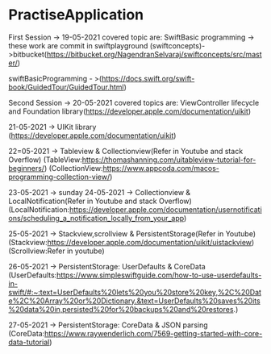# PractiseApplication

First Session -> 19-05-2021
covered topic are: SwiftBasic programming -> these work are commit in swiftplayground (swiftconcepts)->bitbucket(https://bitbucket.org/NagendranSelvaraj/swiftconcepts/src/master/)

swiftBasicProgramming - >(https://docs.swift.org/swift-book/GuidedTour/GuidedTour.html)

Second Session -> 20-05-2021
covered topics are: ViewController lifecycle and Foundation library(https://developer.apple.com/documentation/uikit)

21-05-2021 -> UIKit library (https://developer.apple.com/documentation/uikit)

22=05-2021 -> Tableview & Collectionview(Refer in Youtube and stack Overflow)
(TableView:https://thomashanning.com/uitableview-tutorial-for-beginners/)
(CollectionView:https://www.appcoda.com/macos-programming-collection-view/)

23-05-2021 -> sunday
24-05-2021 -> Collectionview & LocalNotification(Refer in Youtube and stack Overflow)
(LocalNotification:https://developer.apple.com/documentation/usernotifications/scheduling_a_notification_locally_from_your_app)

25-05-2021 -> Stackview,scrollview & PersistentStorage(Refer in Youtube)
(Stackview:https://developer.apple.com/documentation/uikit/uistackview)
(Scrollview:Refer in youtube)

26-05-2021 -> PersistentStorage: UserDefaults & CoreData
(UserDefaults:https://www.simpleswiftguide.com/how-to-use-userdefaults-in-swift/#:~:text=UserDefaults%20lets%20you%20store%20key,%2C%20Date%2C%20Array%20or%20Dictionary.&text=UserDefaults%20saves%20its%20data%20in,persisted%20for%20backups%20and%20restores.)

27-05-2021 -> PersistentStorage: CoreData & JSON parsing
(CoreData:https://www.raywenderlich.com/7569-getting-started-with-core-data-tutorial)

